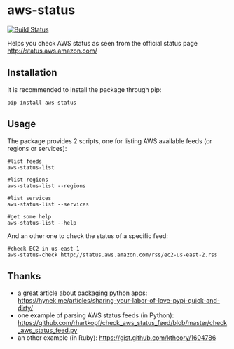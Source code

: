 aws-status
==========

[![Build Status](https://travis-ci.org/jbbarth/aws-status.svg?branch=master)](https://travis-ci.org/jbbarth/aws-status)

Helps you check AWS status as seen from the official status page http://status.aws.amazon.com/

Installation
------------

It is recommended to install the package through pip:
```
pip install aws-status
```

Usage
-----

The package provides 2 scripts, one for listing AWS available feeds (or regions or services):
```
#list feeds
aws-status-list

#list regions
aws-status-list --regions

#list services
aws-status-list --services

#get some help
aws-status-list --help
```

And an other one to check the status of a specific feed:
```
#check EC2 in us-east-1
aws-status-check http://status.aws.amazon.com/rss/ec2-us-east-2.rss
```

Thanks
------

- a great article about packaging python apps: https://hynek.me/articles/sharing-your-labor-of-love-pypi-quick-and-dirty/
- one example of parsing AWS status feeds (in Python): https://github.com/rhartkopf/check_aws_status_feed/blob/master/check_aws_status_feed.py
- an other example (in Ruby): https://gist.github.com/ktheory/1604786
